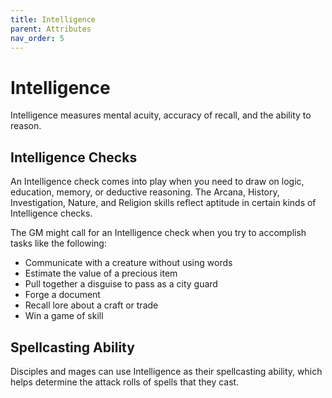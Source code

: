 ```yaml
---
title: Intelligence
parent: Attributes
nav_order: 5
---
```


# Intelligence
Intelligence measures mental acuity, accuracy of recall, and the ability to reason.

## Intelligence Checks
An Intelligence check comes into play when you need to draw on logic, education, memory, or deductive reasoning. The Arcana, History, Investigation, Nature, and Religion skills reflect aptitude in certain kinds of Intelligence checks.

The GM might call for an Intelligence check when you try to accomplish tasks like the following:
* Communicate with a creature without using words
* Estimate the value of a precious item
* Pull together a disguise to pass as a city guard
* Forge a document
* Recall lore about a craft or trade
* Win a game of skill

## Spellcasting Ability
Disciples and mages can use Intelligence as their spellcasting ability, which helps determine the attack rolls of spells that they cast.

